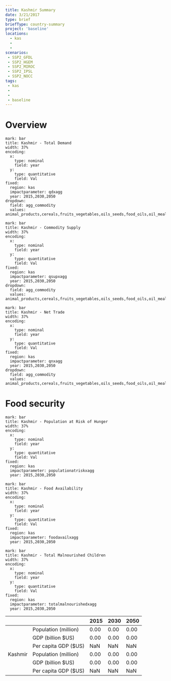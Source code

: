 ```yaml
---
title: Kashmir Summary
date: 3/21/2017
type: brief
briefType: country-summary
project: 'baseline'
locations:
  - kas
  - 
  - 
scenarios:
 - SSP2_GFDL
 - SSP2_HGEM
 - SSP2_MIROC
 - SSP2_IPSL
 - SSP2_NOCC
tags:
 - kas
 - 
 - 
 - baseline
---
```

# Overview 

```chart
mark: bar
title: Kashmir - Total Demand
width: 37%
encoding:
  x:
    type: nominal
    field: year
  y:
    type: quantitative
    field: Val
fixed:
  region: kas
  impactparameter: qdxagg
  year: 2015,2030,2050
dropdown:
  field: agg_commodity
  values: animal_products,cereals,fruits_vegetables,oils_seeds,food_oils,oil_meals,other,pulses,roots_tubers,sugar
```

```chart
mark: bar
title: Kashmir - Commodity Supply
width: 37%
encoding:
  x:
    type: nominal
    field: year
  y:
    type: quantitative
    field: Val
fixed:
  region: kas
  impactparameter: qsupxagg
  year: 2015,2030,2050
dropdown:
  field: agg_commodity
  values: animal_products,cereals,fruits_vegetables,oils_seeds,food_oils,oil_meals,other,pulses,roots_tubers,sugar
```

```chart
mark: bar
title: Kashmir - Net Trade
width: 37%
encoding:
  x:
    type: nominal
    field: year
  y:
    type: quantitative
    field: Val
fixed:
  region: kas
  impactparameter: qnxagg
  year: 2015,2030,2050
dropdown:
  field: agg_commodity
  values: animal_products,cereals,fruits_vegetables,oils_seeds,food_oils,oil_meals,other,pulses,roots_tubers,sugar
```

# Food security

```chart
mark: bar
title: Kashmir - Population at Risk of Hunger
width: 37%
encoding:
  x:
    type: nominal
    field: year
  y:
    type: quantitative
    field: Val
fixed:
  region: kas
  impactparameter: populationatriskxagg
  year: 2015,2030,2050
```

```chart
mark: bar
title: Kashmir - Food Availability
width: 37%
encoding:
  x:
    type: nominal
    field: year
  y:
    type: quantitative
    field: Val
fixed:
  region: kas
  impactparameter: foodavailxagg
  year: 2015,2030,2050
```

```chart
mark: bar
title: Kashmir - Total Malnourished Children
width: 37%
encoding:
  x:
    type: nominal
    field: year
  y:
    type: quantitative
    field: Val
fixed:
  region: kas
  impactparameter: totalmalnourishedxagg
  year: 2015,2030,2050
```

|   |   | 2015 | 2030 | 2050 |
|---|---|---|---|---|
|  | Population (million) | 0.00 | 0.00 | 0.00 |
|  | GDP (billion $US) | 0.00 | 0.00 | 0.00 |
|  | Per capita GDP ($US) | NaN | NaN | NaN |
| Kashmir | Population (million) | 0.00 | 0.00 | 0.00 |
|  | GDP (billion $US) | 0.00 | 0.00 | 0.00 |
|  | Per capita GDP ($US) | NaN| NaN| NaN|